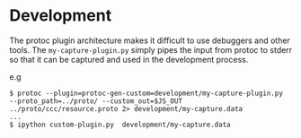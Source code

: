 # Development

The protoc plugin architecture makes it difficult to use debuggers and other tools.
The `my-capture-plugin.py` simply pipes the input from protoc to stderr so that it
can be captured and used in the development process.

e.g
```
$ protoc --plugin=protoc-gen-custom=development/my-capture-plugin.py     --proto_path=../proto/ --custom_out=$JS_OUT  ../proto/ccc/resource.proto 2> development/my-capture.data
...
$ ipython custom-plugin.py  development/my-capture.data
```

